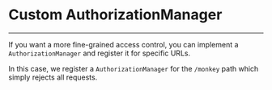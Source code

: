 # Custom AuthorizationManager
---

If you want a more fine-grained access control, you can implement a `AuthorizationManager` and register it
for specific URLs.

In this case, we register a `AuthorizationManager` for the `/monkey` path which simply rejects all requests.